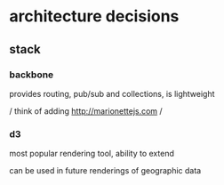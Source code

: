 # architecture decisions

## stack

### backbone

provides routing, pub/sub and collections, is lightweight

/ think of adding http://marionettejs.com /

### d3

most popular rendering tool, ability to extend

can be used in future renderings of geographic data

